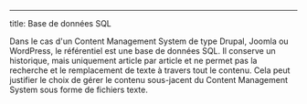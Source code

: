 ---
title: Base de données SQL

Dans le cas d\'un Content Management System de type Drupal, Joomla ou
WordPress, le référentiel est une base de données SQL. Il conserve un
historique, mais uniquement article par article et ne permet pas la
recherche et le remplacement de texte à travers tout le contenu. Cela
peut justifier le choix de gérer le contenu sous-jacent du Content
Management System sous forme de fichiers texte.
